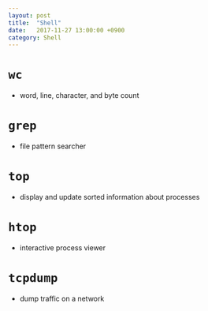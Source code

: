 ```yaml
---
layout: post
title:  "Shell"
date:   2017-11-27 13:00:00 +0900
category: Shell
---
```



# `wc`

- word, line, character, and byte count

# `grep`

- file pattern searcher

# `top`

- display and update sorted information about processes

# `htop`

- interactive process viewer

# `tcpdump`

- dump traffic on a network
